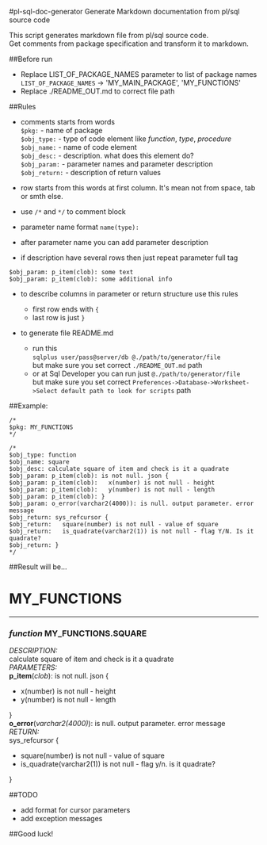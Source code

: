 #pl-sql-doc-generator
Generate Markdown documentation from pl/sql source code

This script generates markdown file from pl/sql source code.  
Get comments from package specification and transform it to markdown.  

##Before run
- Replace LIST_OF_PACKAGE_NAMES parameter to list of package names
`LIST_OF_PACKAGE_NAMES` -> 'MY\_MAIN\_PACKAGE', 'MY\_FUNCTIONS'
- Replace ./README_OUT.md to correct file path

##Rules
- comments starts from words  
`$pkg:` - name of package  
`$obj_type:` - type of code element like _function_, _type_, _procedure_  
`$obj_name:` - name of code element  
`$obj_desc:` - description. what does this element do?  
`$obj_param:` - parameter names and parameter description  
`$obj_return:` - description of return values  

- row starts from this words at first column. It's mean not from space, tab or smth else.  
    
- use `/*` and `*/` to comment block

- parameter name format `name(type):`  

- after parameter name you can add parameter description  

- if description have several rows then just repeat parameter full tag  

```  
$obj_param: p_item(clob): some text  
$obj_param: p_item(clob): some additional info  
``` 

- to describe columns in parameter or return structure use this rules  
	- first row ends with `{`
	- last row is just `}`

- to generate file README.md
	- run this  
`sqlplus user/pass@server/db @./path/to/generator/file`  
but make sure you set correct `./README_OUT.md` path
	- or at Sql Developer you can run just `@./path/to/generator/file`  
but make sure you
set correct `Preferences->Database->Worksheet->Select default path to look for scripts` path  

##Example:

```
/*  
$pkg: MY_FUNCTIONS  
*/  

/*  
$obj_type: function  
$obj_name: square  
$obj_desc: calculate square of item and check is it a quadrate  
$obj_param: p_item(clob): is not null. json {  
$obj_param: p_item(clob):   x(number) is not null - height
$obj_param: p_item(clob):   y(number) is not null - length
$obj_param: p_item(clob): }  
$obj_param: o_error(varchar2(4000)): is null. output parameter. error message  
$obj_return: sys_refcursor {  
$obj_return:   square(number) is not null - value of square
$obj_return:   is_quadrate(varchar2(1)) is not null - flag Y/N. Is it quadrate?  
$obj_return: }  
*/  
```

##Result will be...   

# MY\_FUNCTIONS
---

### _function_ MY\_FUNCTIONS.SQUARE  
_DESCRIPTION:_  
calculate square of item and check is it a quadrate  
_PARAMETERS:_  
**p\_item**(_clob_): is not null. json {  

  * x(number) is not null - height  
  * y(number) is not null - length  

}  
**o\_error**(_varchar2(4000)_): is null. output parameter. error message  
_RETURN:_  
sys\_refcursor {  

  * square(number) is not null - value of square  
  * is\_quadrate(varchar2(1)) is not null - flag y/n. is it quadrate?  

}  


##TODO
- add format for cursor parameters  
- add exception messages  

##Good luck!
